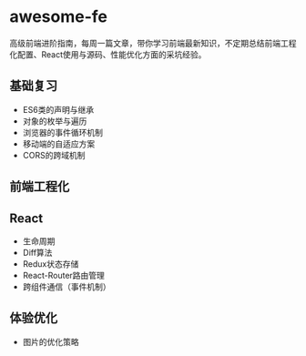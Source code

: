 # awesome-fe
高级前端进阶指南，每周一篇文章，带你学习前端最新知识，不定期总结前端工程化配置、React使用与源码、性能优化方面的采坑经验。

## 基础复习
- ES6类的声明与继承
- 对象的枚举与遍历
- 浏览器的事件循环机制
- 移动端的自适应方案
- CORS的跨域机制


## 前端工程化



## React
- 生命周期
- Diff算法
- Redux状态存储
- React-Router路由管理
- 跨组件通信（事件机制）


## 体验优化
- 图片的优化策略

